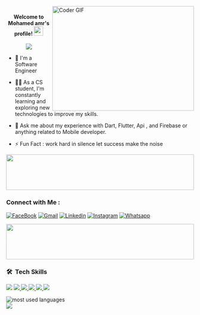 
<img align="right" src="https://media.giphy.com/media/SWoSkN6DxTszqIKEqv/giphy.gif" alt="Coder GIF" width="380" height="280">


<h4 align="center">
         
  Welcome to Mohamed amr's profile!
  <img src="https://media.giphy.com/media/hvRJCLFzcasrR4ia7z/giphy.gif" width="25">
 </h4>

<!-- Typing SVG by DenverCoder1 - https://github.com/DenverCoder1/readme-typing-svg -->
<p align="center">
  <a href="https://github.com/DenverCoder1/readme-typing-svg"><img src="https://readme-typing-svg.herokuapp.com/?lines=Mobile-APP%20developer;Always%20learning%20new%20things&font=Fira%20Code&center=true&width=440&height=45&color=f75c7e&vCenter=true&size=22"></a>
</p> 

- 🏢 I'm a Software Engineer 

- 👨‍💻 As a CS student, I'm constantly learning and exploring new technologies to improve my skills.

- 💬 Ask me about my experience with Dart, Flutter, Api , and Firebase or anything related to Mobile developer.

- ⚡ Fun Fact : work hard in silence let success make the noise
<img align="center" src="https://github.com/Govindv7555/Govindv7555/blob/main/49e76e0596857673c5c80c85b84394c1.gif" width= 100% height=95px>

### Connect with Me :

[![FaceBook](https://img.shields.io/badge/Facebook-1877F2?style=for-the-badge&logo=facebook&logoColor=white)](https://www.facebook.com/m.amr547)
[![Gmail](https://img.shields.io/badge/Gmail-D14836?style=for-the-badge&logo=gmail&logoColor=white&link=mailto:AmrSaaayed74@gmail.com)](mailto:moamr947@gmail.com)
[![Linkedin](https://img.shields.io/badge/LinkedIn-0077B5?style=for-the-badge&logo=linkedin&logoColor=white
)](https://www.linkedin.com/in/mohamed-amr-184045293/?fbclid=IwAR2GQHOg_V5M1g1n4E85stLhI1Y_ihhGWhOKgzbt0P9p8Zlnfl284Ku4_Kc)
[![Instagram](https://img.shields.io/badge/Instagram-E4405F?style=for-the-badge&logo=instagram&logoColor=white)](https://www.instagram.com/mohamed_amr547/)
[![Whatsapp](https://img.shields.io/badge/-Whatsapp-075e54?style=for-the-badge&logo=Whatsapp&logoColor=white)](https://api.whatsapp.com/send?phone=+2001157280800)

<img align="center" src="https://github.com/Govindv7555/Govindv7555/blob/main/49e76e0596857673c5c80c85b84394c1.gif" width= 100% height=95px>

### 🛠 &nbsp;Tech Skills

<p align="left">  
<a >
 <img  src="https://readme-components.vercel.app/api?component=logo&fill=black&logo=flutter&animation=spin&svgfill=15d8fe">  
 </a>
 <a href=">
 <img  src="https://readme-components.vercel.app/api?component=logo&fill=black&logo=dart&svgfill=15d8fe">  
 </a>
  <a href="">
<img  src="https://readme-components.vercel.app/api?component=logo&fill=black&logo=firebase&svgfill=8ed5fa">
</a>
 <a href="">
 <img  src="https://readme-components.vercel.app/api?component=logo&fill=black&logo=git&svgfill=659b60">
</a>
<a href="">
<img  src="https://readme-components.vercel.app/api?component=logo&fill=black&logo=github&svgfill=df5c43">  
</a>
<a href="">
<img  src="https://readme-components.vercel.app/api?component=logo&fill=black&logo=java&svgfill=cd6799">
</a>


<!-- <a href="https://github.com/harish-sethuraman/readme-components">
<img  src="https://readme-components.vercel.app/api?component=logo&fill=black&logo=html5&svgfill=f06629">
</a> -->
<a href="">
<img  src="https://readme-components.vercel.app/api?component=logo&fill=black&logo=windows&svgfill=f6df1c">
</a>

</p>

   <!--
![Dart](https://img.shields.io/badge/-Dart-05122A?style=flat&logo=dart&logoColor=563D7C)&nbsp;
![flutter](https://img.shields.io/badge/-flutter-05122A?style=flat&logo=flutter&logoColor=563D7C)&nbsp;
![firebase](https://img.shields.io/badge/-firebase-05122A?style=flat&logo=firebase)&nbsp;
![Git](https://img.shields.io/badge/-Git-05122A?style=flat&logo=git)&nbsp;
![GitHub](https://img.shields.io/badge/-GitHub-05122A?style=flat&logo=github)&nbsp;
![Visual Studio Code](https://img.shields.io/badge/-Visual%20Studio%20Code-05122A?style=flat&logo=visual-studio-code&logoColor=007ACC)&nbsp;
![Windows](http://img.shields.io/badge/-Windows-0078D6?style=flat-square&logo=windows&logoColor=ffffff)
![notion](https://img.shields.io/badge/-notion-fff?style=flat-square&logo=notion&logoColor=000)
-->
<img align="left" src="https://github-readme-stats.vercel.app/api/top-langs?username=mohamedamr77&show_icons=true&locale=en&layout=compact&theme=radical" alt="most used languages" />
<br>
<a href="https://komarev.com/ghpvc/?username=mohamedamr77&style=for-the-badge">
    <img src="https://komarev.com/ghpvc/?username=mohamedamr77&style=for-the-badge">
</a>
